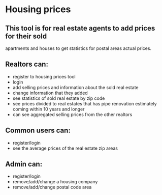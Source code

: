 # Housing prices

## This tool is for real estate agents to add prices for their sold 
apartments and houses to get statistics for postal areas actual prices. 
 
## Realtors can:
- register to housing prices tool
- login 
- add selling prices and information about the sold real estate
- change information that they added
- see statistics of sold real estate by zip code
- see prices divided to real estates that has pipe renovation estimately 
coming within 10 years and longer
- can see aggregated selling prices from the other realtors

## Common users can:
- register/login
- see the average prices of the real estate zip areas

## Admin can:
- register/login
- remove/add/change a housing company
- remove/add/change postal code area  

